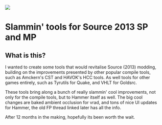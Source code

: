 ![](https://i.imgur.com/aIOMwdn.png)

# Slammin' tools for Source 2013 SP and MP

## What is this?
I wanted to create some tools that would revitalise Source (2013) modding, building on the improvements presented by other popular compile tools, such as Amckern's CST and HAVOK's HCC tools. As well tools for other games entirely, such as Tyrutils for Quake, and VHLT for Goldsrc.

These tools bring along a bunch of really slammin' cool improvements, not only for the compile tools, but to Hammer itself as well.
The big cool changes are baked ambient occlusion for vrad, and tons of nice UI updates for Hammer, the old FP thread linked later has all the info.

After 12 months in the making, hopefully its been worth the wait.